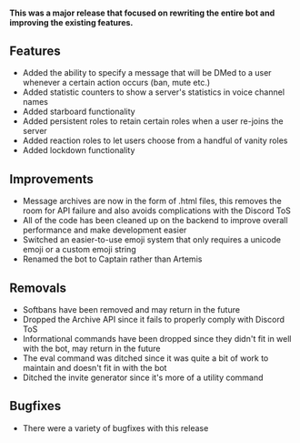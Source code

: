 #### This was a major release that focused on rewriting the entire bot and improving the existing features.

## Features

* Added the ability to specify a message that will be DMed to a user whenever a certain action occurs (ban, mute etc.)
* Added statistic counters to show a server's statistics in voice channel names
* Added starboard functionality
* Added persistent roles to retain certain roles when a user re-joins the server
* Added reaction roles to let users choose from a handful of vanity roles
* Added lockdown functionality

## Improvements

* Message archives are now in the form of .html files, this removes the room for API failure and also avoids complications with the Discord ToS
* All of the code has been cleaned up on the backend to improve overall performance and make development easier
* Switched an easier-to-use emoji system that only requires a unicode emoji or a custom emoji string
* Renamed the bot to Captain rather than Artemis

## Removals

* Softbans have been removed and may return in the future
* Dropped the Archive API since it fails to properly comply with Discord ToS
* Informational commands have been dropped since they didn't fit in well with the bot, may return in the future
* The eval command was ditched since it was quite a bit of work to maintain and doesn't fit in with the bot
* Ditched the invite generator since it's more of a utility command 

## Bugfixes

* There were a variety of bugfixes with this release